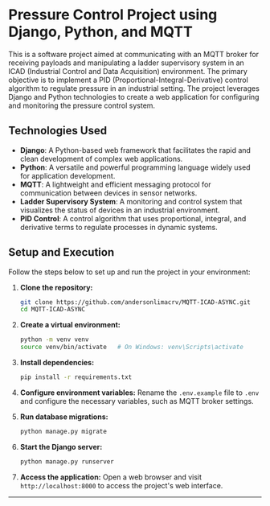 # Pressure Control Project using Django, Python, and MQTT

This is a software project aimed at communicating with an MQTT broker for receiving payloads and manipulating a ladder supervisory system in an ICAD (Industrial Control and Data Acquisition) environment. The primary objective is to implement a PID (Proportional-Integral-Derivative) control algorithm to regulate pressure in an industrial setting. The project leverages Django and Python technologies to create a web application for configuring and monitoring the pressure control system.

## Technologies Used

- **Django**: A Python-based web framework that facilitates the rapid and clean development of complex web applications.
- **Python**: A versatile and powerful programming language widely used for application development.
- **MQTT**: A lightweight and efficient messaging protocol for communication between devices in sensor networks.
- **Ladder Supervisory System**: A monitoring and control system that visualizes the status of devices in an industrial environment.
- **PID Control**: A control algorithm that uses proportional, integral, and derivative terms to regulate processes in dynamic systems.

## Setup and Execution

Follow the steps below to set up and run the project in your environment:

1. **Clone the repository:**

      ```bash
      git clone https://github.com/andersonlimacrv/MQTT-ICAD-ASYNC.git
      cd MQTT-ICAD-ASYNC
      ```

2. **Create a virtual environment:**

      ```bash
      python -m venv venv
      source venv/bin/activate   # On Windows: venv\Scripts\activate
      ```

3. **Install dependencies:**

      ```bash
      pip install -r requirements.txt
      ```

4. **Configure environment variables:**
   Rename the `.env.example` file to `.env` and configure the necessary variables, such as MQTT broker settings.

5. **Run database migrations:**

      ```bash
      python manage.py migrate
      ```

6. **Start the Django server:**

      ```bash
      python manage.py runserver
      ```

7. **Access the application:**
   Open a web browser and visit `http://localhost:8000` to access the project's web interface.

---
